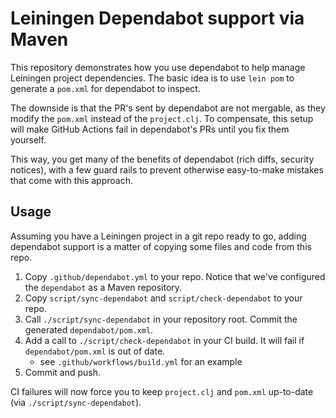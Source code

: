 # Leiningen Dependabot support via Maven

This repository demonstrates how you use dependabot to help
manage Leiningen project dependencies. The basic idea is to use `lein pom`
to generate a `pom.xml` for dependabot to inspect.

The downside is that the PR's sent by dependabot are not mergable, as they
modify the `pom.xml` instead of the `project.clj`.
To compensate, this setup will make GitHub Actions fail in dependabot's PRs until you fix them yourself.

This way, you get many of the benefits of dependabot (rich diffs, security notices), with a few guard rails
to prevent otherwise easy-to-make mistakes that come with this approach.

## Usage

Assuming you have a Leiningen project in a git repo ready to go, adding dependabot support is a matter of
copying some files and code from this repo.

1. Copy `.github/dependabot.yml` to your repo. Notice that we've configured the `dependabot` as a Maven repository.
2. Copy `script/sync-dependabot` and `script/check-dependabot` to your repo.
3. Call `./script/sync-dependabot` in your repository root. Commit the generated `dependabot/pom.xml`.
4. Add a call to `./script/check-dependabot` in your CI build. It will fail if `dependabot/pom.xml` is out of date.
   - see `.github/workflows/build.yml` for an example
5. Commit and push.

CI failures will now force you to keep `project.clj` and `pom.xml` up-to-date (via `./script/sync-dependabot`).
